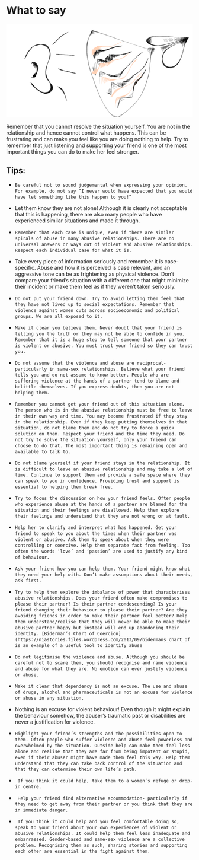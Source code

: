 # What to say

![](assets/listen.png)

Remember that you cannot resolve the situation yourself. You are not in the relationship and hence cannot control what happens. This can be frustrating and can make you feel like you are doing nothing to help. Try to remember that just listening and supporting your friend is one of the most important things you can do to make her feel stronger.
 

## Tips:

-     Be careful not to sound judgemental when expressing your opinion. For example, do not say “I never would have expected that you would have let something like this happen to you!”

- 	Let them know they are not alone! Although it is clearly not acceptable that this is happening, there are also many people who have experienced similar situations and made it through.

-     Remember that each case is unique, even if there are similar spirals of abuse in many abusive relationships. There are no universal answers or ways out of violent and abusive relationships. Respect each individual case for what it is.

-	Take every piece of information seriously and remember it is case-specific. Abuse and how it is perceived is case relevant, and an aggressive tone can be as frightening as physical violence. Don’t compare your friend’s situation with a different one that might minimize their incident or make them feel as if they weren’t taken seriously. 

-     Do not put your friend down. Try to avoid letting them feel that they have not lived up to social expectations. Remember that violence against women cuts across socioeconomic and political groups. We are all exposed to it.
 
-     Make it clear you believe them. Never doubt that your friend is telling you the truth or they may not be able to confide in you. Remember that it is a huge step to tell someone that your partner is violent or abusive. You must trust your friend so they can trust you.
 
-     Do not assume that the violence and abuse are reciprocal- particularly in same-sex relationships. Believe what your friend tells you and do not assume to know better. People who are suffering violence at the hands of a partner tend to blame and belittle themselves. If you express doubts, then you are not helping them.

-     Remember you cannot get your friend out of this situation alone. The person who is in the abusive relationship must be free to leave in their own way and time. You may become frustrated if they stay in the relationship. Even if they keep putting themselves in that situation, do not blame them and do not try to force a quick solution on them. Respect your friend and the time they need. Do not try to solve the situation yourself, only your friend can choose to do that. The most important thing is remaining open and available to talk to. 
 
-     Do not blame yourself if your friend stays in the relationship. It is difficult to leave an abusive relationship and may take a lot of time. Continue to support them and provide a safe space where they can speak to you in confidence. Providing trust and support is essential to helping them break free.
 
-     Try to focus the discussion on how your friend feels. Often people who experience abuse at the hands of a partner are blamed for the situation and their feelings are disallowed. Help them explore their feelings and understand that they are not wrong or at fault.
 
-     Help her to clarify and interpret what has happened. Get your friend to speak to you about the times when their partner was violent or abusive. Ask them to speak about when they were controlling or coercive. Help them separate fact from feeling. Too often the words ‘love’ and ‘passion’ are used to justify any kind of behaviour.

-     Ask your friend how you can help them. Your friend might know what they need your help with. Don’t make assumptions about their needs, ask first. 
 
-     Try to help them explore the imbalance of power that characterises abusive relationships. Does your friend often make compromises to please their partner? Is their partner condescending? Is your friend changing their behaviour to please their partner? Are they avoiding friends in order to make their partner feel better? Help them understand/realise that they will never be able to make their abusive partner happy but instead will end up abandoning their identity. [Biderman’s Chart of Coercion](https://niastories.files.wordpress.com/2013/09/bidermans_chart_of_coercion.pdf) is an example of a useful tool to identify abuse
 
-     Do not legitimise the violence and abuse. Although you should be careful not to scare them, you should recognise and name violence and abuse for what they are. No emotion can ever justify violence or abuse.
 
-     Make it clear that dependency is not an excuse. The use and abuse of drugs, alcohol and pharmaceuticals is not an excuse for violence or abuse in any situation.

-	Nothing is an excuse for violent behaviour! Even though it might explain the behaviour somehow, the abuser’s traumatic past or disabilities are never a justification for violence.
 
-     Highlight your friend’s strengths and the possibilities open to them. Often people who suffer violence and abuse feel powerless and overwhelmed by the situation. Outside help can make them feel less alone and realise that they are far from being impotent or stupid, even if their abuser might have made them feel this way. Help them understand that they can take back control of the situation and that they can determine their own life’s path.
 
-      If you think it could help, take them to a women’s refuge or drop-in centre.

-      Help your friend find alternative accommodation- particularly if they need to get away from their partner or you think that they are in immediate danger.
 
-      If you think it could help and you feel comfortable doing so, speak to your friend about your own experiences of violent or abusive relationships. It could help them feel less inadequate and embarrassed. Gender-based and same-sex violence are a collective problem. Recognising them as such, sharing stories and supporting each other are essential in the fight against them.
